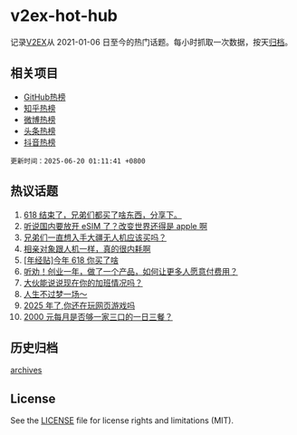 # v2ex-hot-hub

 记录[V2EX](https://www.v2ex.com/)从 2021-01-06 日至今的热门话题。每小时抓取一次数据，按天[归档](archives)。
 
 ## 相关项目

- [GitHub热榜](https://github.com/lonnyzhang423/github-hot-hub)
- [知乎热榜](https://github.com/lonnyzhang423/zhihu-hot-hub)
- [微博热榜](https://github.com/lonnyzhang423/weibo-hot-hub)
- [头条热榜](https://github.com/lonnyzhang423/toutiao-hot-hub)
- [抖音热榜](https://github.com/lonnyzhang423/douyin-hot-hub)


 `更新时间：2025-06-20 01:11:41 +0800`

## 热议话题

1. [618 结束了，兄弟们都买了啥东西，分享下。](https://www.v2ex.com/t/1139619)
1. [听说国内要放开 eSIM 了？改变世界还得是 apple 啊](https://www.v2ex.com/t/1139598)
1. [兄弟们一直想入手大疆无人机应该买吗？](https://www.v2ex.com/t/1139574)
1. [相亲对象跟人机一样，真的很内耗啊](https://www.v2ex.com/t/1139629)
1. [[年经贴]今年 618 你买了啥](https://www.v2ex.com/t/1139620)
1. [听劝！创业一年，做了一个产品，如何让更多人愿意付费用？](https://www.v2ex.com/t/1139572)
1. [大伙能说说现在你的加班情况吗？](https://www.v2ex.com/t/1139678)
1. [人生不过梦一场～](https://www.v2ex.com/t/1139586)
1. [2025 年了,你还在玩网页游戏吗](https://www.v2ex.com/t/1139584)
1. [2000 元每月是否够一家三口的一日三餐？](https://www.v2ex.com/t/1139632)

## 历史归档

[archives](archives)

## License

See the [LICENSE](LICENSE) file for license rights and limitations (MIT).
